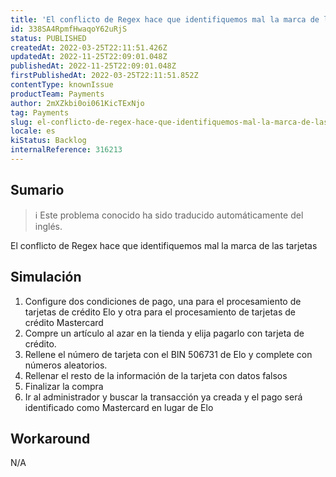 ```yaml
---
title: 'El conflicto de Regex hace que identifiquemos mal la marca de las tarjetas'
id: 338SA4RpmfHwaqoY62uRjS
status: PUBLISHED
createdAt: 2022-03-25T22:11:51.426Z
updatedAt: 2022-11-25T22:09:01.048Z
publishedAt: 2022-11-25T22:09:01.048Z
firstPublishedAt: 2022-03-25T22:11:51.852Z
contentType: knownIssue
productTeam: Payments
author: 2mXZkbi0oi061KicTExNjo
tag: Payments
slug: el-conflicto-de-regex-hace-que-identifiquemos-mal-la-marca-de-las-tarjetas
locale: es
kiStatus: Backlog
internalReference: 316213
---
```


## Sumario

>ℹ️ Este problema conocido ha sido traducido automáticamente del inglés.



El conflicto de Regex hace que identifiquemos mal la marca de las tarjetas



## Simulación



1. Configure dos condiciones de pago, una para el procesamiento de tarjetas de crédito Elo y otra para el procesamiento de tarjetas de crédito Mastercard
2. Compre un artículo al azar en la tienda y elija pagarlo con tarjeta de crédito.
3. Rellene el número de tarjeta con el BIN 506731 de Elo y complete con números aleatorios.
4. Rellenar el resto de la información de la tarjeta con datos falsos
5. Finalizar la compra
6. Ir al administrador y buscar la transacción ya creada y el pago será identificado como Mastercard en lugar de Elo




## Workaround



N/A

